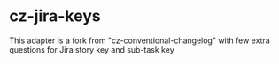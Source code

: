 # cz-jira-keys

This adapter is a fork from "cz-conventional-changelog" with few extra questions for Jira story key and sub-task key
